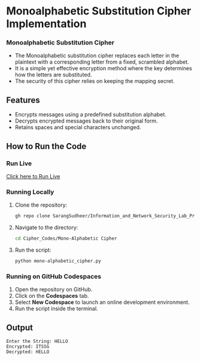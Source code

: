 # Monoalphabetic Substitution Cipher Implementation

### Monoalphabetic Substitution Cipher
- The Monoalphabetic substitution cipher replaces each letter in the plaintext with a corresponding letter from a fixed, scrambled alphabet.
- It is a simple yet effective encryption method where the key determines how the letters are substituted.
- The security of this cipher relies on keeping the mapping secret.

## Features
- Encrypts messages using a predefined substitution alphabet.
- Decrypts encrypted messages back to their original form.
- Retains spaces and special characters unchanged.

## How to Run the Code

### Run Live
[Click here to Run Live](https://colab.research.google.com/drive/1bW0UHTFigdWFEbWwzQb4IwfOGlgTyxEJ?usp=sharing)

### Running Locally
1. Clone the repository:
   ```sh
   gh repo clone SarangSudheer/Information_and_Network_Security_Lab_Programs
   ```
2. Navigate to the directory:
   ```sh
   cd Cipher_Codes/Mono-Alphabetic Cipher
   ```
3. Run the script:
   ```sh
   python mono-alphabetic_cipher.py
   ```

### Running on GitHub Codespaces
1. Open the repository on GitHub.
2. Click on the **Codespaces** tab.
3. Select **New Codespace** to launch an online development environment.
4. Run the script inside the terminal.

## Output
```
Enter the String: HELLO
Encrypted: ITSSG
Decrypted: HELLO
```


